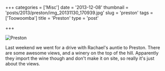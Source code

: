 +++
categories = ['Misc']
date = '2013-12-08'
thumbnail = 'posts/2013/preston/img_20131130_170939.jpg'
slug = 'preston'
tags = ['Toowoomba']
title = 'Preston'
type = 'post'

+++

![Preston](img_20131130_170939.jpg)

Last weekend we went for a drive with Rachael's auntie to Preston. There are some awesome views, and a winery on the top of the hill. Apparently they import the wine though and don't make it on site, so really it's just about the views.
